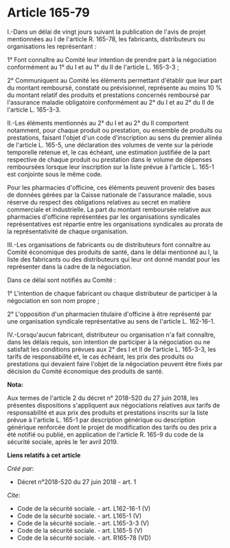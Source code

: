 # Article 165-79

I.-Dans un délai de vingt jours suivant la publication de l'avis de projet mentionnées au I de l'article R. 165-78, les
fabricants, distributeurs ou organisations les représentant : 

1° Font connaître au Comité leur intention de prendre part à la négociation conformément au 1° du I et au 1° du II de
l'article L. 165-3-3 ; 

2° Communiquent au Comité les éléments permettant d'établir que leur part du montant remboursé, constaté ou prévisionnel,
représente au moins 10 % du montant relatif des produits et prestations concernés remboursé par l'assurance maladie
obligatoire conformément au 2° du I et au 2° du II de l'article L. 165-3-3. 

II.-Les éléments mentionnés au 2° du I et au 2° du II comportent notamment, pour chaque produit ou prestation, ou ensemble de
produits ou prestations, faisant l'objet d'un code d'inscription au sens du premier alinéa de l'article L. 165-5, une
déclaration des volumes de vente sur la période temporelle retenue et, le cas échéant, une estimation justifiée de la part
respective de chaque produit ou prestation dans le volume de dépenses remboursées lorsque leur inscription sur la liste
prévue à l'article L. 165-1 est conjointe sous le même code. 

Pour les pharmacies d'officine, ces éléments peuvent provenir des bases de données gérées par la Caisse nationale de
l'assurance maladie, sous réserve du respect des obligations relatives au secret en matière commerciale et industrielle. La
part du montant remboursée relative aux pharmacies d'officine représentées par les organisations syndicales représentatives
est répartie entre les organisations syndicales au prorata de la représentativité de chaque organisation. 

III.-Les organisations de fabricants ou de distributeurs font connaître au Comité économique des produits de santé, dans le
délai mentionné au I, la liste des fabricants ou des distributeurs qui leur ont donné mandat pour les représenter dans la
cadre de la négociation. 

Dans ce délai sont notifiés au Comité : 

1° L'intention de chaque fabricant ou chaque distributeur de participer à la négociation en son nom propre ; 

2° L'opposition d'un pharmacien titulaire d'officine à être représenté par une organisation syndicale représentative au sens
de l'article L. 162-16-1. 

IV.-Lorsqu'aucun fabricant, distributeur ou organisation n'a fait connaître, dans les délais requis, son intention de
participer à la négociation ou ne satisfait les conditions prévues aux 2° des I et II de l'article L. 165-3-3, les tarifs de
responsabilité et, le cas échéant, les prix des produits ou prestations qui devaient faire l'objet de la négociation peuvent
être fixés par décision du Comité économique des produits de santé.

**Nota:**

Aux termes de l'article 2 du décret n° 2018-520 du 27 juin 2018, les présentes dispositions s'appliquent aux négociations
relatives aux tarifs de responsabilité et aux prix des produits et prestations inscrits sur la liste prévue à l'article L.
165-1 par description générique ou description générique renforcée dont le projet de modification des tarifs ou des prix a
été notifié ou publié, en application de l'article R. 165-9 du code de la sécurité sociale, après le 1er avril 2019.

**Liens relatifs à cet article**

_Créé par_:

  - Décret n°2018-520 du 27 juin 2018 - art. 1

_Cite_:

  - Code de la sécurité sociale. - art. L162-16-1 (V)
  - Code de la sécurité sociale. - art. L165-1 (V)
  - Code de la sécurité sociale. - art. L165-3-3 (V)
  - Code de la sécurité sociale. - art. L165-5 (V)
  - Code de la sécurité sociale. - art. R165-78 (VD)
